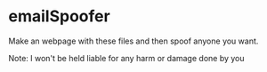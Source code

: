 # emailSpoofer
Make an webpage with these files and then spoof anyone you want.


Note: I won't be held liable for any harm or damage done by you

